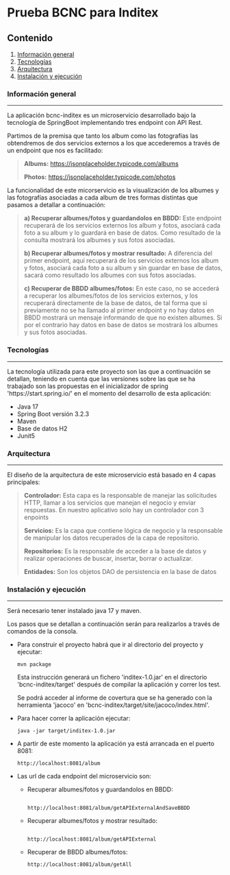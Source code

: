 # Prueba BCNC para Inditex
## Contenido
1. [Información general](#info-general)
2. [Tecnologías](#tecnologias)
3. [Arquitectura](#arquitectura)
4. [Instalación y ejecución](#instalacion)

<a name="info-general"></a>
### Información general
***
<p>La aplicación bcnc-inditex es un microservicio desarrollado bajo la tecnología de SpringBoot implementando tres endpoint con API Rest.</p> 

<p>Partimos de la premisa que tanto los album como las fotografías las obtendremos de dos servicios externos a los que accederemos a través de un endpoint que nos es facilitado:</p>

> **Albums:** https://jsonplaceholder.typicode.com/albums
>
> **Photos:** https://jsonplaceholder.typicode.com/photos

<p>La funcionalidad de este micorservicio es la visualización de los albumes y las fotografías asociadas a cada album de tres formas distintas que pasamos a detallar a continuación:</p>

> **a) Recuperar albumes/fotos y guardandolos en BBDD:** Este endpoint recuperará de los servicios externos los album y fotos, asociará cada foto a su album y lo guardará en base de datos. Como resultado de la consulta mostrará los albumes y sus fotos asociadas.
>
> **b) Recuperar albumes/fotos y mostrar resultado:** A diferencia del primer endpoint, aquí recuperará de los servicios externos los album y fotos, asociará cada foto a su album y sin guardar en base de datos, sacará como resultado los albumes con sus fotos asociadas.
>
> **c) Recuperar de BBDD albumes/fotos:** En este caso, no se accederá a recuperar los albumes/fotos de los servicios externos, y los recuperará directamente de la base de datos, de tal forma que si previamente no se ha llamado al primer endpoint y no hay datos en BBDD mostrará un mensaje informando de que no existen albumes. Si por el contrario hay datos en base de datos se mostrará los albumes y sus fotos asociadas.

<a name="tecnologias"></a>
### Tecnologías
***
<p>La tecnología utilizada para este proyecto son las que a continuación se detallan, teniendo en cuenta que las versiones sobre las que se ha trabajado son las propuestas en el inicializador de spring 'https://start.spring.io/' en el momento del desarrollo de esta aplicación:</p>

- Java 17
- Spring Boot versión 3.2.3
- Maven
- Base de datos H2
- Junit5

<a name="arquitectura"></a>
### Arquitectura
***
<p>El diseño de la arquitectura de este microservicio está basado en 4 capas principales:</p>

> **Controlador:** Esta capa es la responsable de manejar las solicitudes HTTP, llamar a los servicios que manejan el negocio y enviar respuestas. En nuestro aplicativo solo hay un controlador con 3 enpoints
>
> **Servicios:** Es la capa que contiene lógica de negocio y la responsable de manipular los datos recuperados de la capa de repositorio.
>
>**Repositorios:** Es la responsable de acceder a la base de datos y realizar operaciones de buscar, insertar, borrar o actualizar.
>
>**Entidades:** Son los objetos DAO de persistencia en la base de datos

<a name="instalacion"></a>
### Instalación y ejecución
***
<p>Será necesario tener instalado java 17 y maven.</p>

<p>Los pasos que se detallan a continuación serán para realizarlos a través de comandos de la consola.</p>

+ Para construir el proyecto habrá que ir al directorio del proyecto y ejecutar:

  ```
  mvn package
  ```

  Esta instrucción generará un fichero 'inditex-1.0.jar' en el directorio 'bcnc-inditex/target' después de compilar la aplicación y correr los test.

  Se podrá acceder al informe de covertura que se ha generado con la herramienta 'jacoco' en 'bcnc-inditex/target/site/jacoco/index.html'.

+ Para hacer correr la aplicación ejecutar:

  ```
  java -jar target/inditex-1.0.jar
  
  ```

+ A partir de este momento la aplicación ya está arrancada en el puerto 8081:

  ```
  http://localhost:8081/album
  
  ``` 

+ Las url de cada endpoint del microservicio son:

    - Recuperar albumes/fotos y guardandolos en BBDD:

      ```
      
      http://localhost:8081/album/getAPIExternalAndSaveBBDD
  
      ```

    - Recuperar albumes/fotos y mostrar resultado:

      ```
  
      http://localhost:8081/album/getAPIExternal
  
      ```

    - Recuperar de BBDD albumes/fotos:

      ```
      http://localhost:8081/album/getAll
      
      ```